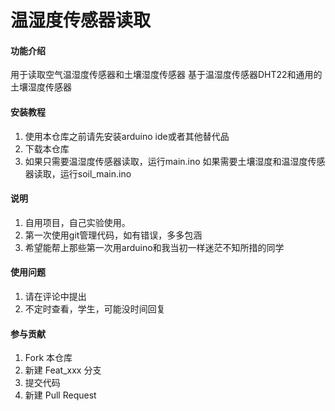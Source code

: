 # 温湿度传感器读取

#### 功能介绍
用于读取空气温湿度传感器和土壤湿度传感器
基于温湿度传感器DHT22和通用的土壤湿度传感器
#### 安装教程
1. 使用本仓库之前请先安装arduino ide或者其他替代品
2. 下载本仓库
3. 如果只需要温湿度传感器读取，运行main.ino
如果需要土壤湿度和温湿度传感器读取，运行soil_main.ino

#### 说明

1. 自用项目，自己实验使用。
2. 第一次使用git管理代码，如有错误，多多包涵
3. 希望能帮上那些第一次用arduino和我当初一样迷茫不知所措的同学

#### 使用问题
1. 请在评论中提出
2. 不定时查看，学生，可能没时间回复

#### 参与贡献

1. Fork 本仓库
2. 新建 Feat_xxx 分支
3. 提交代码
4. 新建 Pull Request
